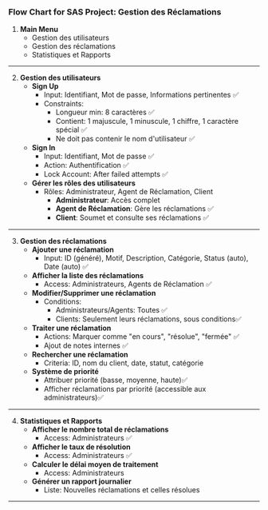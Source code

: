 
### Flow Chart for SAS Project: Gestion des Réclamations

1. **Main Menu**
   - Gestion des utilisateurs
   - Gestion des réclamations
   - Statistiques et Rapports

---

2. **Gestion des utilisateurs**
   - **Sign Up**
     - Input: Identifiant, Mot de passe, Informations pertinentes ✅
     - Constraints: 
       - Longueur min: 8 caractères ✅
       - Contient: 1 majuscule, 1 minuscule, 1 chiffre, 1 caractère spécial ✅
       - Ne doit pas contenir le nom d'utilisateur ✅
   - **Sign In**
     - Input: Identifiant, Mot de passe ✅
     - Action: Authentification ✅
     - Lock Account: After failed attempts ✅
   - **Gérer les rôles des utilisateurs**
     - Rôles: Administrateur, Agent de Réclamation, Client
       - **Administrateur**: Accès complet
       - **Agent de Réclamation**: Gère les réclamations ✅
       - **Client**: Soumet et consulte ses réclamations ✅

---

3. **Gestion des réclamations**
   - **Ajouter une réclamation**
     - Input: ID (généré), Motif, Description, Catégorie, Status (auto), Date (auto) ✅
   - **Afficher la liste des réclamations**
     - Access: Administrateurs, Agents de Réclamation ✅
   - **Modifier/Supprimer une réclamation**
     - Conditions: 
       - Administrateurs/Agents: Toutes ✅
       - Clients: Seulement leurs réclamations, sous conditions✅
   - **Traiter une réclamation**
     - Actions: Marquer comme "en cours", "résolue", "fermée" ✅
     - Ajout de notes internes ✅
   - **Rechercher une réclamation**
     - Criteria: ID, nom du client, date, statut, catégorie
   - **Système de priorité**
     - Attribuer priorité (basse, moyenne, haute)✅
     - Afficher réclamations par priorité (accessible aux administrateurs)✅

---

4. **Statistiques et Rapports**
   - **Afficher le nombre total de réclamations**
     - Access: Administrateurs ✅
   - **Afficher le taux de résolution**
     - Access: Administrateurs ✅
   - **Calculer le délai moyen de traitement**
     - Access: Administrateurs
   - **Générer un rapport journalier**
     - Liste: Nouvelles réclamations et celles résolues

---